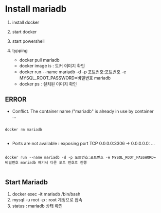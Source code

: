 # Install mariadb
1. install docker
2. start docker
3. start powershell
4. typping

   * docker pull mariadb
   * docker image is : 도커 이미지 확인
   * docker run --name mariadb -d -p 포트번호:포트번호 -e MYSQL_ROOT_PASSWORD=비밀번호 mariadb
   * docker ps : 설치된 이미지 확인 

## ERROR
   * Conflict. The container name /"mariadb" is already in use by container ...
<pre>
<code>
docker rm mariadb
</code>
</pre>
   * Ports are not available : exposing port TCP 0.0.0.0:3306 -> 0.0.0.0.0: ...
<pre>
<code>
docker run --name mariadb -d -p 포트번호:포트번호 -e MYSQL_ROOT_PASSWORD=비밀번호 mariadb 여기서 다른 포트 번호로 진행
</code>
</pre>

## Start Mariadb
1. docker exec -it mariadb /bin/bash
2. mysql -u root -p : root 계정으로 접속
3. status : mariadb 상태 확인




